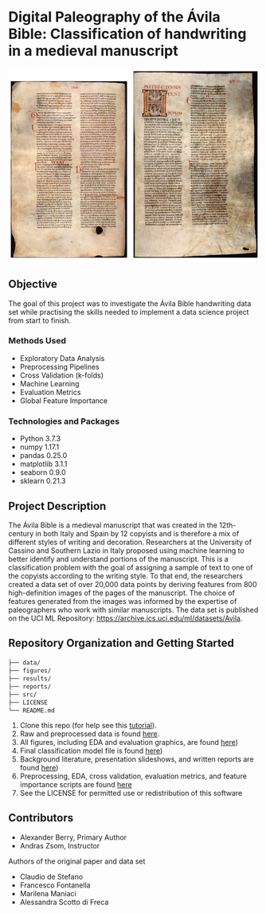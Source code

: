 
# Digital Paleography of the Ávila Bible: Classification of handwriting in a medieval manuscript

![Pages of the Ávila Bible](figures/illustration.png)

## Objective
The goal of this project was to investigate the Ávila Bible handwriting data set while practising the skills needed to implement a data science project from start to finish.

### Methods Used
* Exploratory Data Analysis
* Preprocessing Pipelines
* Cross Validation (k-folds)
* Machine Learning
* Evaluation Metrics
* Global Feature Importance

### Technologies and Packages
* Python 3.7.3
* numpy 1.17.1
* pandas 0.25.0
* matplotlib 3.1.1
* seaborn 0.9.0
* sklearn 0.21.3

## Project Description
The Ávila Bible is a medieval manuscript that was created in the 12th-century in both Italy and Spain by 12 copyists and is therefore a mix of different styles of writing and decoration. Researchers at the University of Cassino and Southern Lazio in Italy proposed using machine learning to better identify and understand portions of the manuscript. This is a classification problem with the goal of assigning a sample of text to one of the copyists according to the writing style. To that end, the researchers created a data set of over 20,000 data points by deriving features from 800 high-definition images of the pages of the manuscript. The choice of features generated from the images was informed by the expertise of paleographers who work with similar manuscripts. The data set is published on the UCI ML Repository: https://archive.ics.uci.edu/ml/datasets/Avila.


## Repository Organization and Getting Started

```
├── data/
├── figures/
├── results/
├── reports/
├── src/
├── LICENSE
└── README.md
```

1. Clone this repo (for help see this [tutorial](https://help.github.com/articles/cloning-a-repository/)).
2. Raw and preprocessed data is found [here](https://github.com/ABerry057/avila/tree/master/data).
3. All figures, including EDA and evaluation graphics, are found [here](https://github.com/ABerry057/avila/tree/master/figures))
4. Final classification model file is found [here](https://github.com/ABerry057/avila/tree/master/results))
5. Background literature, presentation slideshows, and written reports are found [here](https://github.com/ABerry057/avila/tree/master/reports))
6. Preprocessing, EDA, cross validation, evaluation metrics, and feature importance scripts are found [here](https://github.com/ABerry057/avila/tree/master/src)
7. See the LICENSE for permitted use or redistribution of this software

## Contributors

* Alexander Berry, Primary Author
* Andras Zsom, Instructor

Authors of the original paper and data set
* Claudio de Stefano
* Francesco Fontanella
* Marilena Maniaci
* Alessandra Scotto di Freca


